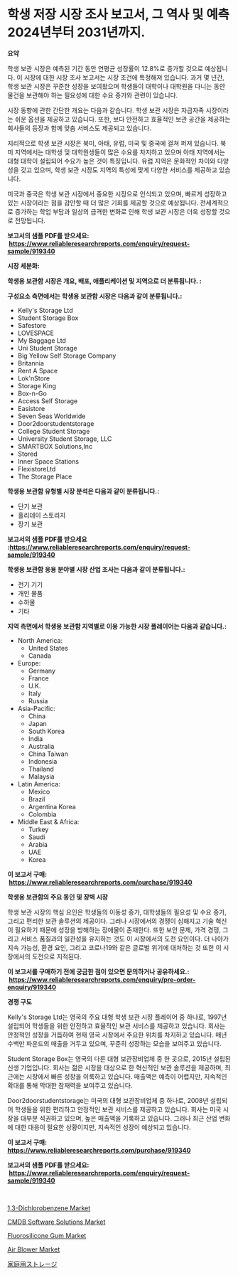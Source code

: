 <p><h1>학생 저장 시장 조사 보고서, 그 역사 및 예측 2024년부터 2031년까지.</h1></p><p><strong>요약</strong></p>
<p><p>학생 보관 시장은 예측된 기간 동안 연평균 성장률이 12.8%로 증가할 것으로 예상됩니다. 이 시장에 대한 시장 조사 보고서는 시장 조건에 특정해져 있습니다. 과거 몇 년간, 학생 보관 시장은 꾸준한 성장을 보여왔으며 학생들이 대학이나 대학원을 다니는 동안 물건을 보관해야 하는 필요성에 대한 수요 증가와 관련이 있습니다.</p><p>시장 동향에 관한 간단한 개요는 다음과 같습니다. 학생 보관 시장은 자급자족 시장이라는 쉬운 옵션을 제공하고 있습니다. 또한, 보다 안전하고 효율적인 보관 공간을 제공하는 회사들의 등장과 함께 맞춤 서비스도 제공되고 있습니다.</p><p>지리적으로 학생 보관 시장은 북미, 아태, 유럽, 미국 및 중국에 걸쳐 퍼져 있습니다. 북미 지역에서는 대학생 및 대학원생들이 많은 수요를 차지하고 있으며 아태 지역에서는 대형 대학이 설립되어 수요가 높은 것이 특징입니다. 유럽 지역은 문화적인 차이와 다양성을 갖고 있으며, 학생 보관 시장도 지역의 특성에 맞게 다양한 서비스를 제공하고 있습니다.</p><p>미국과 중국은 학생 보관 시장에서 중요한 시장으로 인식되고 있으며, 빠르게 성장하고 있는 시장이라는 점을 감안할 때 더 많은 기회를 제공할 것으로 예상됩니다. 전세계적으로 증가하는 학업 부담과 일상의 급격한 변화로 인해 학생 보관 시장은 더욱 성장할 것으로 전망됩니다.</p></p>
<p><strong>보고서의 샘플 PDF를 받으세요: &nbsp;<a href="https://www.reliableresearchreports.com/enquiry/request-sample/919340">https://www.reliableresearchreports.com/enquiry/request-sample/919340</a></strong></p>
<p><strong>시장 세분화:</strong></p>
<p><strong> 학생용 보관함 시장은 개요, 배포, 애플리케이션 및 지역으로 더 분류됩니다. :</strong></p>
<p><strong>구성요소 측면에서는 학생용 보관함 시장은 다음과 같이 분류됩니다.:</strong></p>
<p><ul><li>Kelly's Storage Ltd</li><li>Student Storage Box</li><li>Safestore</li><li>LOVESPACE</li><li>My Baggage Ltd</li><li>Uni Student Storage</li><li>Big Yellow Self Storage Company</li><li>Britannia</li><li>Rent A Space</li><li>Lok'nStore</li><li>Storage King</li><li>Box-n-Go</li><li>Access Self Storage</li><li>Easistore</li><li>Seven Seas Worldwide</li><li>Door2doorstudentstorage</li><li>College Student Storage</li><li>University Student Storage, LLC</li><li>SMARTBOX Solutions,Inc</li><li>Stored</li><li>Inner Space Stations</li><li>FlexistoreLtd</li><li>The Storage Place</li></ul></p>
<p><strong> 학생용 보관함 유형별 시장 분석은 다음과 같이 분류됩니다.:</strong></p>
<p><ul><li>단기 보관</li><li>홀리데이 스토리지</li><li>장기 보관</li></ul></p>
<p><strong>보고서의 샘플 PDF를 받으세요 :<a href="https://www.reliableresearchreports.com/enquiry/request-sample/919340">https://www.reliableresearchreports.com/enquiry/request-sample/919340</a></strong></p>
<p><strong> 학생용 보관함 응용 분야별 시장 산업 조사는 다음과 같이 분류됩니다.:</strong></p>
<p><ul><li>전기 기기</li><li>개인 물품</li><li>수하물</li><li>기타</li></ul></p>
<p><strong>지역 측면에서 학생용 보관함 지역별로 이용 가능한 시장 플레이어는 다음과 같습니다.:</strong></p>
<p><ul>
    <li>
        North America:
        <ul>
            <li>United States</li>
            <li>Canada</li>
        </ul>
    </li>
    <li>
        Europe:
        <ul>
            <li>Germany</li>
            <li>France</li>
            <li>U.K.</li>
            <li>Italy</li>
            <li>Russia</li>
        </ul>
    </li>
    <li>
        Asia-Pacific:
        <ul>
            <li>China</li>
            <li>Japan</li>
            <li>South Korea</li>
            <li>India</li>
            <li>Australia</li>
            <li>China Taiwan</li>
            <li>Indonesia</li>
            <li>Thailand</li>
            <li>Malaysia</li>
        </ul>
    </li>
    <li>
        Latin America:
        <ul>
            <li>Mexico</li>
            <li>Brazil</li>
            <li>Argentina Korea</li>
            <li>Colombia</li>
        </ul>
    </li>
    <li>
        Middle East & Africa:
        <ul>
            <li>Turkey</li>
            <li>Saudi</li>
            <li>Arabia</li>
            <li>UAE</li>
            <li>Korea</li>
        </ul>
    </li>
    </ul></p>
<p><strong>이 보고서 구매: &nbsp;<a href="https://www.reliableresearchreports.com/purchase/919340">https://www.reliableresearchreports.com/purchase/919340</a></strong></p>
<p><strong>학생용 보관함의 주요 동인 및 장벽 시장</strong></p>
<p><p>학생 보관 시장의 핵심 요인은 학생들의 이동성 증가, 대학생들의 필요성 및 수요 증가, 그리고 편리한 보관 솔루션의 제공이다. 그러나 시장에서의 경쟁이 심해지고 기술 혁신이 필요하기 때문에 성장을 방해하는 장애물이 존재한다. 또한 보안 문제, 가격 경쟁, 그리고 서비스 품질과의 일관성을 유지하는 것도 이 시장에서의 도전 요인이다. 더 나아가 지속 가능성, 환경 요인, 그리고 코로나19와 같은 글로벌 위기에 대처하는 것 또한 이 시장에서의 도전으로 지적된다.</p></p>
<p><strong>이 보고서를 구매하기 전에 궁금한 점이 있으면 문의하거나 공유하세요.: &nbsp;<a href="https://www.reliableresearchreports.com/enquiry/pre-order-enquiry/919340">https://www.reliableresearchreports.com/enquiry/pre-order-enquiry/919340</a></strong></p>
<p><strong>경쟁 구도</strong></p>
<p><p>Kelly's Storage Ltd는 영국의 주요 대형 학생 보관 시장 플레이어 중 하나로, 1997년 설립되어 학생들을 위한 안전하고 효율적인 보관 서비스를 제공하고 있습니다. 회사는 안정적인 성장을 거듭하여 현재 영국 시장에서 주요한 위치를 차지하고 있습니다. 매년 수백만 파운드의 매출을 거두고 있으며, 꾸준히 성장하는 모습을 보여주고 있습니다.</p><p>Student Storage Box는 영국의 다른 대형 보관장비업체 중 한 곳으로, 2015년 설립된 신생 기업입니다. 회사는 젊은 시장을 대상으로 한 혁신적인 보관 솔루션을 제공하며, 최근에는 시장에서 빠른 성장을 이룩하고 있습니다. 매출액은 예측이 어렵지만, 지속적인 확대를 통해 막대한 잠재력을 보여주고 있습니다.</p><p>Door2doorstudentstorage는 미국의 대형 보관장비업체 중 하나로, 2008년 설립되어 학생들을 위한 편리하고 안정적인 보관 서비스를 제공하고 있습니다. 회사는 미국 시장을 대부분 석권하고 있으며, 높은 매출액을 기록하고 있습니다. 그러나 최근 산업 변화에 대한 대응이 필요한 상황이지만, 지속적인 성장이 예상되고 있습니다.</p></p>
<p><strong>이 보고서 구매: &nbsp; <a href="https://www.reliableresearchreports.com/purchase/919340">https://www.reliableresearchreports.com/purchase/919340</a></strong></p>
<p><strong>보고서의 샘플 PDF를 받으세요: &nbsp;<a href="https://www.reliableresearchreports.com/enquiry/request-sample/919340">https://www.reliableresearchreports.com/enquiry/request-sample/919340</a></strong><strong></strong></p>
<p>&nbsp;</p>
<p><p><a href="https://issuu.com/reportprime-2/docs/13-dichlorobenzene-market-size-2030.pptx">1,3-Dichlorobenzene Market</a></p><p><a href="https://github.com/moyahfrancoestellec51j635wcx/Market-Research-Report-List-1/blob/main/cmdb-software-solutions-market.md">CMDB Software Solutions Market</a></p><p><a href="https://issuu.com/reportprime-2/docs/fluorosilicone-gum-market-size-2030.pptx">Fluorosilicone Gum Market</a></p><p><a href="https://github.com/lbird53714/Market-Research-Report-List-3/blob/main/air-blower-market.md">Air Blower Market</a></p><p><a href="https://github.com/lababdou/Market-Research-Report-List-2/blob/main/2106010182850.md">家庭用ストレージ</a></p></p>